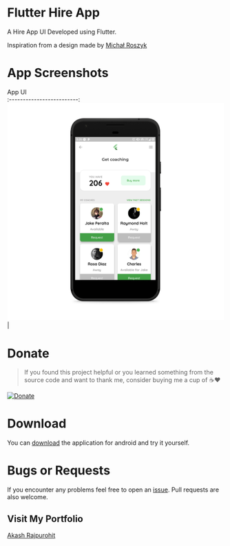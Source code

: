 # Flutter Hire App

A Hire App UI Developed using Flutter.

Inspiration from a design made by [Michał Roszyk](https://dribbble.com/shots/4486758-Relationship-Coaching-App/attachments/1017305)

# App Screenshots

App UI                
:-------------------------:
![Main Screen](./mockups/screen-one.png)  |

# Donate
> If you found this project helpful or you learned something from the source code and want to thank me, consider buying me a cup of :coffee::heart:

[![Donate](https://img.shields.io/badge/Donate-PayPal-green.svg)](https://www.paypal.me/RajpurohitAkash)

# Download
You can [download](https://github.com/AkashRajpurohit/Flutter-Hire-App-UI/releases/download/v1.0/app-arm64-v8a-release.apk) the application for android and try it yourself.

# Bugs or Requests

If you encounter any problems feel free to open an [issue](https://github.com/AkashRajpurohit/Flutter-Hire-App-UI/issues/new). Pull requests are also welcome.

## Visit My Portfolio
[Akash Rajpurohit](https://akashrajpurohit.cf)
